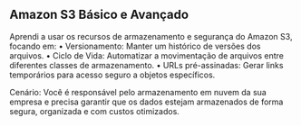 ## Amazon S3 Básico e Avançado

Aprendi a usar os recursos de armazenamento e segurança do Amazon S3, focando em:
• Versionamento: Manter um histórico de versões dos arquivos.
• Ciclo de Vida: Automatizar a movimentação de arquivos entre diferentes classes de
armazenamento.
• URLs pré-assinadas: Gerar links temporários para acesso seguro a objetos
específicos.

Cenário:
Você é responsável pelo armazenamento em nuvem da sua empresa e precisa garantir que
os dados estejam armazenados de forma segura, organizada e com custos otimizados.
